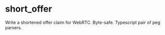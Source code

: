 # short_offer
Write a shortened offer claim for WebRTC.  Byte-safe.  Typescript pair of peg parsers.
